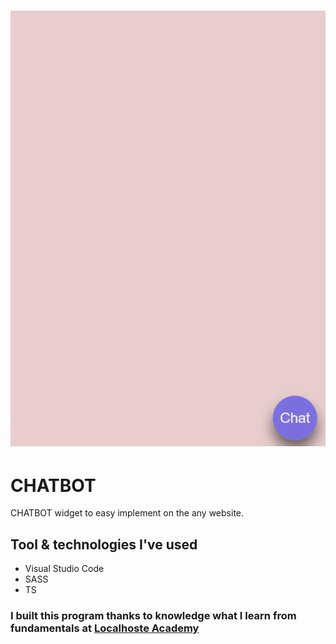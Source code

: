 # ![cover](/Chatbot.gif)



# CHATBOT

CHATBOT widget to easy implement on the any website.

## Tool & technologies I've used

- Visual Studio Code
- SASS
- TS

### I built this program thanks to knowledge what I learn from fundamentals at [Localhoste Academy](https://academy.localhost-group.com/)
